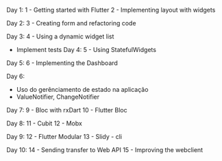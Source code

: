 Day 1: 
1 - Getting started with Flutter
2 - Implementing layout with widgets

Day 2: 
3 - Creating form and refactoring code

Day 3: 
4 - Using a dynamic widget list
  - Implement tests 
Day 4:
5 - Using StatefulWidgets

Day 5:
6 - Implementing the Dashboard

Day 6:
- Uso do gerênciamento de estado na aplicação
- ValueNotifier, ChangeNotifier

Day 7:
9 - Bloc with rxDart
10 - Flutter Bloc

Day 8:
11 - Cubit
12 - Mobx

Day 9:
12 - Flutter Modular
13 - Slidy - cli

Day 10:
14 - Sending transfer to Web API
15 - Improving the webclient